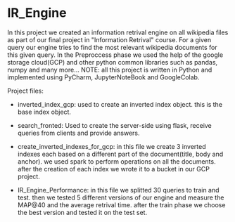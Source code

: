 # IR_Engine

In this project we created an information retrival engine on all wikipedia files as part of our final project in "Information Retrival" course.
For a given query our engine tries to find the most relevant wikipedia documents for this given query.
In the Preproccess phase we used the help of the google storage cloud(GCP) and other python common libraries such as pandas, numpy and many more...
NOTE: all this project is written in Python and implemented using PyCharm, JupyterNoteBook and GoogleColab.

Project files:

* inverted_index_gcp: used to create an inverted index object. this is the base index object.

* search_fronted: Used to create the server-side using flask, receive queries from clients and provide answers.

* create_inverted_indexes_for_gcp: in this file we create 3 inverted indexes each based on a different part of the document(title, body and anchor). we used spark to     perform operations on all the documents. after the creation of each index we wrote it to a bucket in our GCP project.

* IR_Engine_Performance: in this file we splitted 30 queries to train and test. then we tested 5 different versions of our engine and measure the MAP@40 and the average retrival time. after the train phase we choose the best version and tested it on the test set. 

